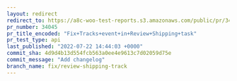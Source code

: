 ```yaml
---
layout: redirect
redirect_to: https://a8c-woo-test-reports.s3.amazonaws.com/public/pr/34045/api/index.html
pr_number: 34045
pr_title_encoded: "Fix+Tracks+event+in+Review+Shipping+task"
pr_test_type: api
last_published: "2022-07-22 14:44:03 +0000"
commit_sha: 4d9d4b13d554fcb563a0ee4e9613c7d02059d75e
commit_message: "Add changelog"
branch_name: fix/review-shipping-track
---
```

